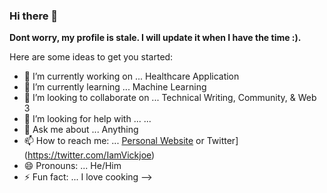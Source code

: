 ### Hi there 👋

**Dont worry, my profile is stale. I will update it when I have the time :).**



Here are some ideas to get you started:

- 🔭 I’m currently working on ... Healthcare Application
- 🌱 I’m currently learning ... Machine Learning
- 👯 I’m looking to collaborate on ... Technical Writing, Community, & Web 3
- 🤔 I’m looking for help with ... ...
- 💬 Ask me about ... Anything
- 📫 How to reach me: ... [Personal Website](https://vickjoe.tech) or Twitter](https://twitter.com/IamVickjoe)
- 😄 Pronouns: ... He/Him
- ⚡ Fun fact: ... I love cooking
-->
